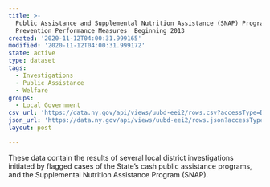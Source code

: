 ```yaml
---
title: >-
  Public Assistance and Supplemental Nutrition Assistance (SNAP) Program Fraud
  Prevention Performance Measures  Beginning 2013
created: '2020-11-12T04:00:31.999165'
modified: '2020-11-12T04:00:31.999172'
state: active
type: dataset
tags:
  - Investigations
  - Public Assistance
  - Welfare
groups:
  - Local Government
csv_url: 'https://data.ny.gov/api/views/uubd-eei2/rows.csv?accessType=DOWNLOAD'
json_url: 'https://data.ny.gov/api/views/uubd-eei2/rows.json?accessType=DOWNLOAD'
layout: post

---
```

These data contain the results of several local district investigations initiated by flagged cases of the State’s cash public assistance programs, and the Supplemental Nutrition Assistance Program (SNAP).
